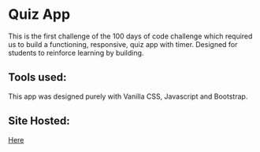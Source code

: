 # Quiz App
This is the first challenge of the 100 days of code challenge which required us to build a functioning, responsive, quiz app with timer. Designed for students to reinforce learning by building.

## Tools used:
This app was designed purely with Vanilla CSS, Javascript and Bootstrap.

## Site Hosted:
[Here](https://quizdread.herokuapp.com/)
